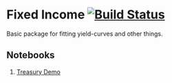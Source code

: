 # Fixed Income [![Build Status](https://travis-ci.com/Bocha84/fixed-income.svg?token=HqK2rF5Ewf2eL9np49ra&branch=develop)](https://travis-ci.com/Bocha84/fixed-income)
Basic package for fitting yield-curves and other things.

## Notebooks
1. [Treasury Demo](https://github.com/Bocha84/fixed-income/blob/develop/src/notebooks/Treasury%20Demo.ipynb)